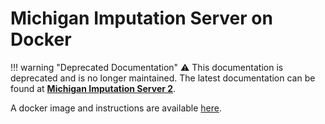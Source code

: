 # Michigan Imputation Server on Docker

!!! warning "Deprecated Documentation"
    ⚠️ This documentation is deprecated and is no longer maintained. The latest documentation can be found at [**Michigan Imputation Server 2**](https://genepi.github.io/michigan-imputationserver/).
    
A docker image and instructions are available [here](https://github.com/genepi/imputationserver-docker).
